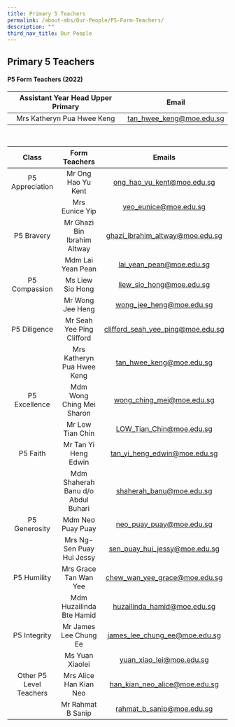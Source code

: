 ```yaml
---
title: Primary 5 Teachers
permalink: /about-mbs/Our-People/P5-Form-Teachers/
description: ""
third_nav_title: Our People
---
```

## Primary 5 Teachers

#### P5 Form Teachers (2022)

| Assistant Year Head Upper Primary |           Email          |
|:---------------------------------:|:------------------------:|
| Mrs Katheryn Pua Hwee Keng        | tan_hwee_keng@moe.edu.sg |

<br>

|          Class          |            Form Teachers           |               Emails              |
|:-----------------------:|:----------------------------------:|:---------------------------------:|
| P5 Appreciation         | Mr Ong Hao Yu Kent                 | ong_hao_yu_kent@moe.edu.sg        |
|                         | Mrs Eunice Yip                     | yeo_eunice@moe.edu.sg             |
| P5 Bravery              | Mr Ghazi Bin Ibrahim Altway        | ghazi_ibrahim_altway@moe.edu.sg   |
|                         | Mdm Lai Yean Pean                  | lai_yean_pean@moe.edu.sg          |
| P5 Compassion           | Ms Liew Sio Hong                   | liew_sio_hong@moe.edu.sg          |
|                         | Mr Wong Jee Heng                   | wong_jee_heng@moe.edu.sg          |
| P5 Diligence            | Mr Seah Yee Ping Clifford          | clifford_seah_yee_ping@moe.edu.sg |
|                         | Mrs Katheryn Pua Hwee Keng         | tan_hwee_keng@moe.edu.sg          |
| P5 Excellence           | Mdm Wong Ching Mei Sharon          | wong_ching_mei@moe.edu.sg         |
|                         | Mr Low Tian Chin                   | LOW_Tian_Chin@moe.edu.sg          |
| P5 Faith                | Mr Tan Yi Heng Edwin               | tan_yi_heng_edwin@moe.edu.sg      |
|                         | Mdm Shaherah Banu d/o Abdul Buhari | shaherah_banu@moe.edu.sg          |
| P5 Generosity           | Mdm Neo Puay Puay                  | neo_puay_puay@moe.edu.sg          |
|                         | Mrs Ng-Sen Puay Hui Jessy          | sen_puay_hui_jessy@moe.edu.sg     |
| P5 Humility             | Mrs Grace Tan Wan Yee              | chew_wan_yee_grace@moe.edu.sg     |
|                         | Mdm Huzailinda Bte Hamid           | huzailinda_hamid@moe.edu.sg       |
| P5 Integrity            | Mr James Lee Chung Ee              | james_lee_chung_ee@moe.edu.sg     |
|                         | Ms Yuan Xiaolei                    | yuan_xiao_lei@moe.edu.sg          |
| Other P5 Level Teachers | Mrs Alice Han Kian Neo             | han_kian_neo_alice@moe.edu.sg     |
|                         | Mr Rahmat B Sanip                  | rahmat_b_sanip@moe.edu.sg         |